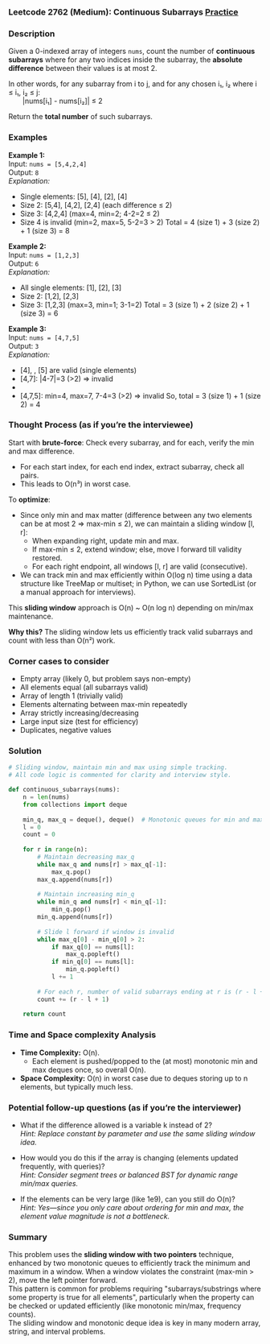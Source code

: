 ### Leetcode 2762 (Medium): Continuous Subarrays [Practice](https://leetcode.com/problems/continuous-subarrays)

### Description  
Given a 0-indexed array of integers `nums`, count the number of **continuous subarrays** where for any two indices inside the subarray, the **absolute difference** between their values is at most 2.

In other words, for any subarray from i to j, and for any chosen i₁, i₂ where i ≤ i₁, i₂ ≤ j:  
  |nums[i₁] - nums[i₂]| ≤ 2

Return the **total number** of such subarrays.

### Examples  

**Example 1:**  
Input: `nums = [5,4,2,4]`  
Output: `8`  
*Explanation:*
- Single elements: [5], [4], [2], [4]
- Size 2: [5,4], [4,2], [2,4] (each difference ≤ 2)
- Size 3: [4,2,4] (max=4, min=2; 4-2=2 ≤ 2)
- Size 4 is invalid (min=2, max=5, 5-2=3 > 2)
Total = 4 (size 1) + 3 (size 2) + 1 (size 3) = 8

**Example 2:**  
Input: `nums = [1,2,3]`  
Output: `6`  
*Explanation:*
- All single elements: [1], [2], [3]
- Size 2: [1,2], [2,3]
- Size 3: [1,2,3] (max=3, min=1; 3-1=2)
Total = 3 (size 1) + 2 (size 2) + 1 (size 3) = 6

**Example 3:**  
Input: `nums = [4,7,5]`  
Output: `3`  
*Explanation:*
- [4], , [5] are valid (single elements)
- [4,7]: |4-7|=3 (>2) ⇒ invalid
- [7,5]: |7-5|=2 (valid)
- [4,7,5]: min=4, max=7, 7-4=3 (>2) ⇒ invalid
So, total = 3 (size 1) + 1 (size 2) = 4

### Thought Process (as if you’re the interviewee)  
Start with **brute-force**: Check every subarray, and for each, verify the min and max difference.  
- For each start index, for each end index, extract subarray, check all pairs.
- This leads to O(n³) in worst case.

To **optimize**:
- Since only min and max matter (difference between any two elements can be at most 2 ⇒ max-min ≤ 2), we can maintain a sliding window [l, r]:
    - When expanding right, update min and max.
    - If max-min ≤ 2, extend window; else, move l forward till validity restored.
    - For each right endpoint, all windows [l, r] are valid (consecutive).
- We can track min and max efficiently within O(log n) time using a data structure like TreeMap or multiset; in Python, we can use SortedList (or a manual approach for interviews).

This **sliding window** approach is O(n) ~ O(n log n) depending on min/max maintenance.

**Why this?** The sliding window lets us efficiently track valid subarrays and count with less than O(n²) work.

### Corner cases to consider  
- Empty array (likely 0, but problem says non-empty)
- All elements equal (all subarrays valid)
- Array of length 1 (trivially valid)
- Elements alternating between max-min repeatedly
- Array strictly increasing/decreasing
- Large input size (test for efficiency)
- Duplicates, negative values

### Solution

```python
# Sliding window, maintain min and max using simple tracking.
# All code logic is commented for clarity and interview style.

def continuous_subarrays(nums):
    n = len(nums)
    from collections import deque
    
    min_q, max_q = deque(), deque()  # Monotonic queues for min and max
    l = 0
    count = 0
    
    for r in range(n):
        # Maintain decreasing max_q
        while max_q and nums[r] > max_q[-1]:
            max_q.pop()
        max_q.append(nums[r])
        
        # Maintain increasing min_q
        while min_q and nums[r] < min_q[-1]:
            min_q.pop()
        min_q.append(nums[r])
        
        # Slide l forward if window is invalid
        while max_q[0] - min_q[0] > 2:
            if max_q[0] == nums[l]:
                max_q.popleft()
            if min_q[0] == nums[l]:
                min_q.popleft()
            l += 1
        
        # For each r, number of valid subarrays ending at r is (r - l + 1)
        count += (r - l + 1)
    
    return count
```

### Time and Space complexity Analysis  

- **Time Complexity:** O(n).  
  - Each element is pushed/popped to the (at most) monotonic min and max deques once, so overall O(n).
- **Space Complexity:** O(n) in worst case due to deques storing up to n elements, but typically much less.

### Potential follow-up questions (as if you’re the interviewer)  

- What if the difference allowed is a variable k instead of 2?  
  *Hint: Replace constant by parameter and use the same sliding window idea.*

- How would you do this if the array is changing (elements updated frequently, with queries)?  
  *Hint: Consider segment trees or balanced BST for dynamic range min/max queries.*

- If the elements can be very large (like 1e9), can you still do O(n)?  
  *Hint: Yes—since you only care about ordering for min and max, the element value magnitude is not a bottleneck.*

### Summary
This problem uses the **sliding window with two pointers** technique, enhanced by two monotonic queues to efficiently track the minimum and maximum in a window. When a window violates the constraint (max-min > 2), move the left pointer forward.  
This pattern is common for problems requiring "subarrays/substrings where some property is true for all elements", particularly when the property can be checked or updated efficiently (like monotonic min/max, frequency counts).  
The sliding window and monotonic deque idea is key in many modern array, string, and interval problems.